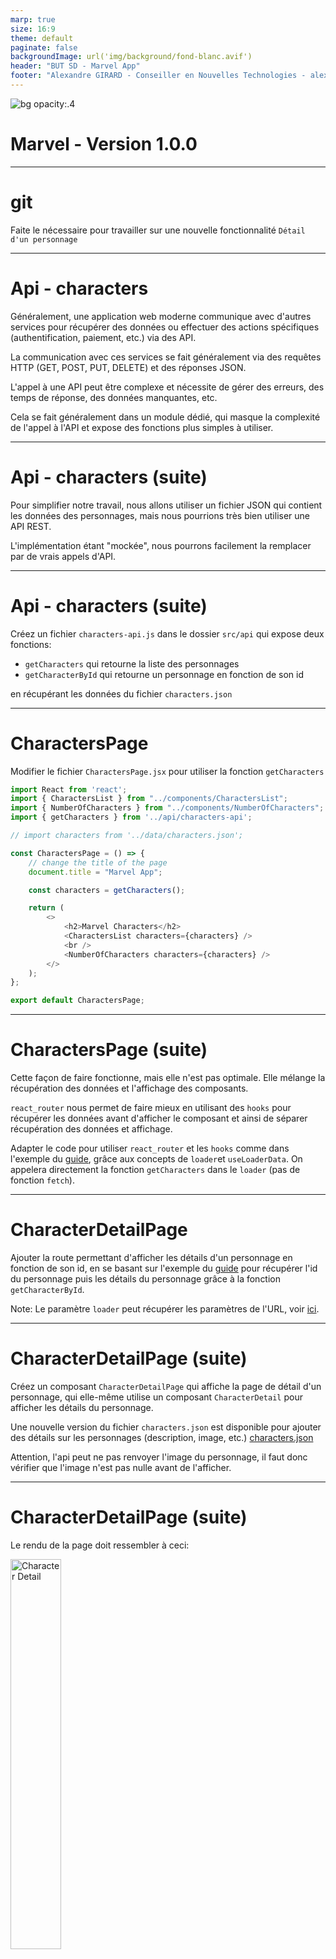 ```yaml
---
marp: true
size: 16:9
theme: default
paginate: false
backgroundImage: url('img/background/fond-blanc.avif')
header: "BUT SD - Marvel App"
footer: "Alexandre GIRARD - Conseiller en Nouvelles Technologies - alexandre.girard@maif.fr"
---
```


<!-- Add this CSS in your Markdown file to style the two-column layout -->
<style>
  .two-columns {
    display: flex;
  }
  .column {
    flex: 1;
    padding: 0 20px;
  }

  span {
    color: grey;
  }
</style>

![bg opacity:.4 ](./img/background/marvelcomics.jpg)

# Marvel - Version 1.0.0

---

# git

Faite le nécessaire pour travailler sur une nouvelle fonctionnalité `Détail d'un personnage`

---

# Api - characters

Généralement, une application web moderne communique avec d'autres services pour récupérer des données ou effectuer des actions spécifiques (authentification, paiement, etc.) via des API.

La communication avec ces services se fait généralement via des requêtes HTTP (GET, POST, PUT, DELETE) et des réponses JSON.

L'appel à une API peut être complexe et nécessite de gérer des erreurs, des temps de réponse, des données manquantes, etc. 

Cela se fait généralement dans un module dédié, qui masque la complexité de l'appel à l'API et expose des fonctions plus simples à utiliser.

---

# Api - characters (suite)

Pour simplifier notre travail, nous allons utiliser un fichier JSON qui contient les données des personnages, mais nous pourrions très bien utiliser une API REST. 

L'implémentation étant "mockée", nous pourrons facilement la remplacer par de vrais appels d'API.

---

# Api - characters (suite)

Créez un fichier `characters-api.js` dans le dossier `src/api` qui expose deux fonctions:

- `getCharacters` qui retourne la liste des personnages
- `getCharacterById` qui retourne un personnage en fonction de son id

en récupérant les données du fichier `characters.json`

---

<!-- Remove header and footer for subsequent slides -->
<!-- _header: "" -->
<!-- _footer: "" -->

# CharactersPage

Modifier le fichier `CharactersPage.jsx` pour utiliser la fonction `getCharacters`

```javascript
import React from 'react';
import { CharactersList } from "../components/CharactersList";
import { NumberOfCharacters } from "../components/NumberOfCharacters";
import { getCharacters } from '../api/characters-api';

// import characters from '../data/characters.json';

const CharactersPage = () => {
    // change the title of the page
    document.title = "Marvel App";

    const characters = getCharacters();

    return (
        <>
            <h2>Marvel Characters</h2>
            <CharactersList characters={characters} />
            <br />
            <NumberOfCharacters characters={characters} />
        </>
    );
};

export default CharactersPage;
```

---

# CharactersPage (suite)

Cette façon de faire fonctionne, mais elle n'est pas optimale. Elle mélange la récupération des données et l'affichage des composants.

`react_router` nous permet de faire mieux en utilisant des `hooks` pour récupérer les données avant d'afficher le composant et ainsi de séparer récupération des données et affichage.

Adapter le code pour utiliser `react_router` et les `hooks` comme dans l'exemple du [guide](https://but-sd.github.io/guide-react/react-router/#loader), grâce aux concepts de `loader`et `useLoaderData`. On appelera directement la fonction `getCharacters` dans le `loader` (pas de fonction `fetch`).

---

# CharacterDetailPage

Ajouter la route permettant d'afficher les détails d'un personnage en fonction de son id, en se basant sur l'exemple du [guide](https://but-sd.github.io/guide-react/react-router/#route-parametree) pour récupérer l'id du personnage puis les détails du personnage grâce à la fonction `getCharacterById`.

Note: Le paramètre `loader` peut récupérer les paramètres de l'URL, voir [ici](https://reactrouter.com/en/main/route/loader).

---

# CharacterDetailPage (suite)

Créez un composant `CharacterDetailPage` qui affiche la page de détail d'un personnage, qui elle-même utilise un composant `CharacterDetail` pour afficher les détails du personnage.

Une nouvelle version du fichier `characters.json` est disponible pour ajouter des détails sur les personnages (description, image, etc.) [characters.json](https://but-sd.github.io/prez/characters-full.json)

Attention, l'api peut ne pas renvoyer l'image du personnage, il faut donc vérifier que l'image n'est pas nulle avant de l'afficher.

---

# CharacterDetailPage (suite)

Le rendu de la page doit ressembler à ceci:

<img src="./img/marvel-app/marvel-app-1.0.0-1.png" alt="Character Detail" style="width: 40%;">

---

# CharactersList

Modifier le composant `CharactersList` pour ajouter un lien vers la page de détail d'un personnage en fonction de son id.

Attention de bien utiliser le bon type de lien pour ne pas recharger la page.

Ajouter ce bout de css pour améliorer l'affichage:

```css
li a {
    color: #333;
    text-decoration: none;
}
```

---

# Sécurisation du projet

Afin de sécuriser le projet, nous allons mettre en place des contrôles afin de valider les modifications appportées au code source des branches `main` et `develop`:
  - contrôle que le code build correctement (**C**ontinuous **I**ntegration)
  - contrôle que les modifications sont validées par un autre développeur avant d'être intégrées au projet (revue de code)

---

# Github Actions - **C**ontinuous **I**ntegration/**C**ontinuous **D**eployment)

github permet d'automatiser certaines tâches grâce aux __workflows__ et de réagir à certains événements comme un __push__ ou une __pull request__. Les executions du workflow sont visibles dans l'onglet __Actions__ du repository.

Nous verrons un peu plus tard ce qu'est une __pull request__.

---

<!-- Remove header and footer for subsequent slides -->
<!-- _header: "" -->
<!-- _footer: "" -->

# Github Actions - CI/CD (suite)

Créez un fichier `.github/workflows/build.yml` qui contient le workflow suivant:

```yaml
name: Build

on:
  push:
  pull_request:

jobs:
  build:

    runs-on: ubuntu-latest

    steps:
    - uses: actions/checkout@v4
    - uses: actions/setup-node@v4
      with:
        node-version: 20
        cache: 'npm'
    - run: npm ci
    - run: npm run build

```

---

# Github Actions - CI/CD (suite)

Ce workflow permet de vérifier que le code build correctement. Il est déclenché à chaque push et à chaque pull request quelque soit la branche. Il est composé d'un seul job build qui s'exécute sur une machine virtuelle ubuntu-latest.

Les étapes du job sont les suivantes:
  - récupération du code source avec `actions/checkout`
  - installation de node avec `actions/setup-node`
  - installation des dépendances avec `npm ci`
  - build du projet avec `npm run build`

Une fois le workflow créé, nous pouvons le tester en modifiant le code source et en poussant les modifications sur GitHub.

---

# Github Actions - CI/CD (suite)

Le résultat du workflow est visible sur la page des **actions** du projet sur GitHub.

Si le workflow échoue, il est possible de voir les logs d'exécution du workflow en cliquant sur le nom du workflow dans la page des actions du projet sur GitHub. Cela permet de voir les erreurs et de les corriger ensuite en local avant de pousser les modifications sur GitHub.

---

# Protection des branches

Nous allons protéger les branches **main** et **develop** :
  - afin d'éviter de les modifier directement et de forcer l'utilisation des pull requests
  - afin de mettre en oeuvre la revue de code
  - afin de vérifier que le code poussé sur ces branches build correctement avant d'être intégré

---

# Protection des branches (suite)

Une bonne pratique est de protéger la branche **main** pour éviter de la modifier directement et de forcer l'utilisation des pull requests. Il sera alors impossible de pousser (via un git push) directement sur la branche **main**.

Il peut être intéressant de protéger également la branche **develop** pour les mêmes raisons, mais cela dépend de la politique de développement de l'équipe.

---

# Protection des branches (suite)

Pour protéger une branche, il faut se rendre dans les paramètres du repository, puis dans l'onglet **Branches**.

A minima, il est intéressant de cocher les options suivantes:
  - Require pull request before merging: pour forcer l'utilisation des pull requests
  - Require status checks to pass before merging: pour vérifier que le code passe les étapes de CI/CD avant d'être intégré
  - Require branches to be up to date before merging: pour vérifier que la branche est à jour avant d'être intégrée

---

# Pull Request

La **Pull Request** est une fonctionnalité de GitHub qui permet de proposer la validation de modifications du code source d'un projet.

La **pull request** va permettre de :
  - discuter des modifications proposées avant de les intégrer au projet,
  - de mettre en oeuvre la revue de code, pratique qui consiste à faire relire son code par un autre développeur. Cela permet de s'assurer de la qualité du code et de partager les connaissances entre les développeurs. La revue de code est une pratique très répandue dans les entreprises.
  - de vérifier que le code répond aux critères de qualité définis par l'équipe (tests, documentation, etc.)
  - de vérifier que le code passe les étapes de CI/CD (build, tests, qualité du code, etc.)

---

# Pull Request (suite)

Pour créer une **pull request**, il faut se rendre sur la page du repository sur GitHub, puis cliquer sur le bouton **New pull request**.

Il est possible de choisir la branche source et la branche cible de la **pull request**. La branche source est la branche qui contient les modifications à intégrer, la branche cible est la branche sur laquelle les modifications doivent être intégrées.

Nous pouvons mettre en oeuvre une pull request pour intégrer les modifications de la branche `feature/character-detail` sur la branche `develop`.

---

# Pull Request (suite)

La **pull request** est un outil très puissant pour collaborer sur un projet et pour s'assurer de la qualité du code.

Il est possible de commenter les modifications, de demander des modifications, de valider les modifications, de demander une revue de code à un **reviewer**, etc.

La **pull request** permet de comparer les modifications entre la branche source et la branche cible, de voir les différences entre les deux branches, de voir les fichiers modifiés, etc. 

Les modifications sont affichées ligne par ligne, ce qui permet de commenter directement sur les lignes de code.

---

# Pull Request (suite)

Une fois que tout les `checks` sont passés, il est possible de valider la **pull request** en cliquant sur le bouton **Merge pull request**.

Il est possible de supprimer la branche source après l'intégration des modifications en cochant la case **Delete branch**. Cela permet de garder un historique propre et de ne pas encombrer le repository avec des branches inutiles.

---

# Deployment - Netifly

Nous allons déployer l'application sur **netlify**. **netlify** est un service cloud qui permet de déployer des applications web.

Créer un compte sur [netlify](https://app.netlify.com/signup) et se connecter avec son compte GitHub.

---

# Deployment - Netifly (suite)

Dans la partie `Site Configuration/Build & Deploy/Continuous Deployment`, dans la section `Branches and deploy contexts` cliquer sur configure. La Production branch doit être `main` et `Any pull request again your production branch` doit être cochée.

Cela va nous permettre d'avoir un déploiement automatique de l'application à chaque push sur la branche main et à chaque pull request sur la branche main. Nous pourrons ainsi avoir en parallèle la branche de production et les branches de "recette".

---

# git flow

Pour rappel, le workflow git flow est le suivant:
  - la branche `main` contient la version de production du projet
  - la branche `develop` contient la version de développement du projet
  - les branches `feature/*` contiennent les fonctionnalités en cours de développement
  - les branches `hotfix/*` contiennent les corrections de bugs en production

---

# git flow - release  

Pour préparer une nouvelle version du projet, il est possible de créer une branche `release/*` à partir de la branche `develop`. Cette branche va permettre de préparer la nouvelle version du projet en effectuant les dernières modifications avant de la déployer en production.

Cela permet de geler les fonctionnalités en cours de développement et de se concentrer sur la préparation de la nouvelle version du projet. Pour par exemple, mettre à jour la documentation, les dépendances, etc.

C'est cette branche **release** qui va être déployée en production après validation. C'est l'occasion par exemple d'effectuer une recette utilisateur avant de déployer la nouvelle version en production.

---

# git flow - release (suite)

Nous allons modifier le fichier package.json pour mettre à jour la version du projet, nous allons passer de la version 0.4.0 à la version 1.0.0.rc1.
`rc.` signifie **release candidate**, c'est une version de test avant la version finale.

```json
{
  "version": "1.0.0.rc1"
}
```

---

# git flow - release (suite)

Si cette version est validée, nous allons la déployer en production en la renommant en `1.0.0`, si ce n'est pas le cas nous allons corriger les problèmes et créer une nouvelle version de test `1.0.0.rc2`. 

Le processus est itératif jusqu'à ce que la version soit validée. Les corrections de bugs sont effectuées sur la branche `release/*` et seront à intégrer sur la branche `develop`.

On ne peut pas travailler depuis une feature branch à partir de la branche `develop` car la branche `develop` a potentiellement évoluée avec des fonctionnalités prévues pour la prochaine version.

---

# git flow - release (suite)

Il peut être intéressant de mettre en place les mêmes contrôles que pour les fonctionnalités, c'est à dire de créer une **pull request** pour intégrer les modifications sur la branche `release/*` et de valider la **pull request** avant de merger les modifications vers la branche `release/*`.

Les branches de corrections de bug sur la branche `release/*`  sont généralement appelées `bugfix/*` et devrait être des branches courtes et ciblées (une seule correction de bug par branche et ayant une durée de vie courte). 

Si ce n'est pas le cas c'est que le bug est plus complexe et nécessite une analyse plus approfondie, la fonctionnalité devrait peut-être être repensée et intégrée dans une prochaine version.

---

# git flow - release (suite)

La phase de **release** est l'occasion de mettre à jour la documentation. 

Nous allons ici mettre à jour le fichier `README.md` pour indiquer comment installer et lancer l'application. Nous utilisons le format **Markdown** pour écrire le fichier README.md. Nous verrons plus tard comment utiliser **Markdown**.

---

# git flow - release (suite)

```markdown
# Marvel App

## Installation

git clone url-du-projet
cd marvel-app

npm install

## Lancement

npm run dev

L'application est accessible à l'adresse affichée dans la console.


## Rechargement à chaud

L'application supporte le rechargement à chaud, ce qui signifie que les modifications du code source sont prises en compte sans avoir à recharger la page.


## Point d'entrée

Le point d'entrée de l'application est le fichier `index.html` situé à la racine du projet. C'est ce fichier qui est chargé dans le navigateur et qui charge ensuite le fichier `main.jsx` qui est le point d'entrée de l'application React.

```

--- 

# git - nettoyage des branches 

Une fois la version déployée en production, il est possible de nettoyer les branches de fonctionnalités et de corrections de bugs.

Il est possible de supprimer les branches de fonctionnalités qui ont été intégrées dans la branche `develop` et les branches de corrections de bugs qui ont été intégrées dans la branche `release/*`.

---

# git - nettoyage des branches (suite)

Il est possible de supprimer les branches de fonctionnalités et de corrections de bugs directement sur GitHub en cliquant sur le bouton **Delete branch** dans la page des branches du repository.

L'interface `branches` de GitHub permet de voir les branches qui ont été intégrées et celles qui ne le sont pas. Les branches de `feature/*` et de `bugfix/*` qui ont été intégrées peuvent être supprimées. Celà permet de garder un historique propre et de ne pas encombrer le repository avec des branches inutiles.

Note : Cela ne supprime pas les branches en local.

---

# git - nettoyage des branches (suite)

Afin de supprimer les branches en local, il est possible d'utiliser la commande `git branch -d <branch>` pour supprimer une branche en local.

Pour mettre à jour les branches en local, il est possible de récupérer les branches distantes avec la commande `git fetch --prune`.

Puis via la commande `git branch -vv` il est possible de voir les branches locales qui n'ont pas de correspondance avec les branches distantes. Il est possible de supprimer les branches locales qui n'ont pas de correspondance avec les branches distantes avec la commande `git branch -d <branch>`.

---

# git - nettoyage des branches (suite)

Il est possible de supprimer toutes les branches locales qui n'ont pas de correspondance avec les branches distantes avec une enchaînement de commandes.

  - `git fetch --prune` permet de récupérer les branches distantes et de supprimer les branches distantes qui n'existent plus en local
  - `git branch -vv` permet de voir les branches locales et distantes
  - `grep -v origin/` permet de filtrer les branches locales qui n'ont pas de correspondance avec les branches distantes
  - `awk '{print $1}'` permet de récupérer le nom de la branche
  - `xargs git branch -d` permet de supprimer la branche

---

# git - nettoyage des branches (suite)

```bash
git fetch --prune && git branch -vv | grep -v origin/ | awk '{print $1}' | xargs git branch -d
```

Le `|` permet de chaîner les commandes, le `&&` permet de chaîner les commandes et de les exécuter l'une après l'autre.

Attention cette commande supprime toutes les branches locales qui n'ont pas de correspondance avec les branches distantes, il est donc important de vérifier que les branches locales à supprimer ne sont pas des branches de fonctionnalités ou de corrections de bugs en cours de développement. 

A utiliser avec précaution pour ne pas perdre de travail uniquement présent en local.
